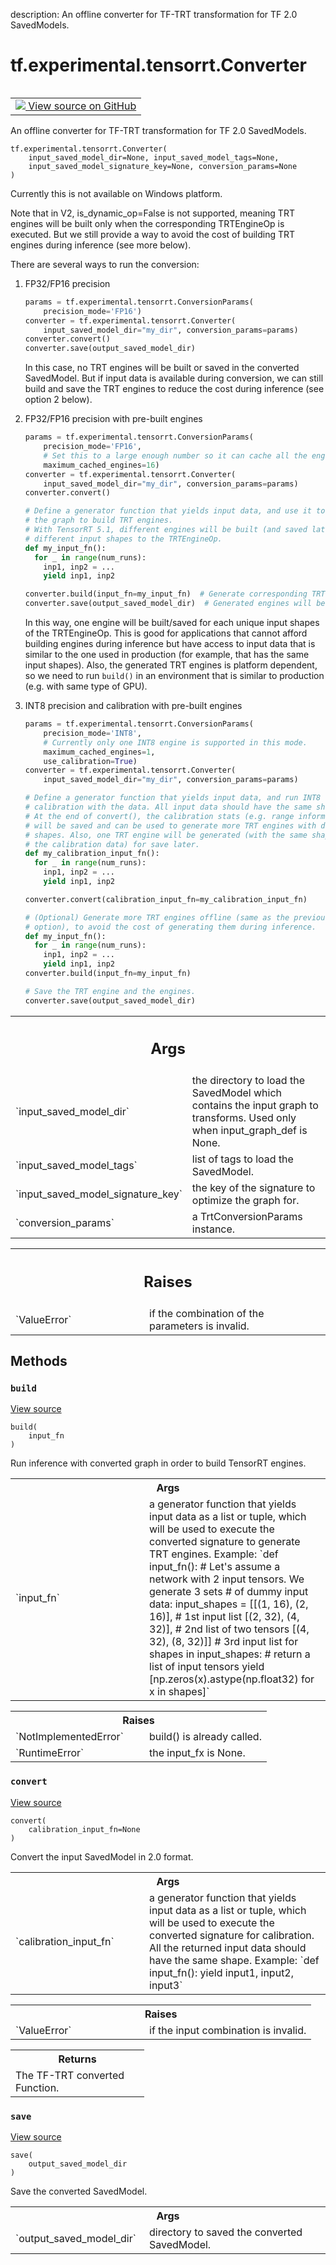 description: An offline converter for TF-TRT transformation for TF 2.0 SavedModels.

<div itemscope itemtype="http://developers.google.com/ReferenceObject">
<meta itemprop="name" content="tf.experimental.tensorrt.Converter" />
<meta itemprop="path" content="Stable" />
<meta itemprop="property" content="__init__"/>
<meta itemprop="property" content="build"/>
<meta itemprop="property" content="convert"/>
<meta itemprop="property" content="save"/>
</div>

# tf.experimental.tensorrt.Converter

<!-- Insert buttons and diff -->

<table class="tfo-notebook-buttons tfo-api nocontent" align="left">
<td>
  <a target="_blank" href="https://github.com/tensorflow/tensorflow/blob/r2.4/tensorflow/python/compiler/tensorrt/trt_convert.py#L882-L1281">
    <img src="https://www.tensorflow.org/images/GitHub-Mark-32px.png" />
    View source on GitHub
  </a>
</td>
</table>



An offline converter for TF-TRT transformation for TF 2.0 SavedModels.

<pre class="devsite-click-to-copy prettyprint lang-py tfo-signature-link">
<code>tf.experimental.tensorrt.Converter(
    input_saved_model_dir=None, input_saved_model_tags=None,
    input_saved_model_signature_key=None, conversion_params=None
)
</code></pre>



<!-- Placeholder for "Used in" -->

Currently this is not available on Windows platform.

Note that in V2, is_dynamic_op=False is not supported, meaning TRT engines
will be built only when the corresponding TRTEngineOp is executed. But we
still provide a way to avoid the cost of building TRT engines during inference
(see more below).

There are several ways to run the conversion:

1. FP32/FP16 precision

   ```python
   params = tf.experimental.tensorrt.ConversionParams(
       precision_mode='FP16')
   converter = tf.experimental.tensorrt.Converter(
       input_saved_model_dir="my_dir", conversion_params=params)
   converter.convert()
   converter.save(output_saved_model_dir)
   ```

   In this case, no TRT engines will be built or saved in the converted
   SavedModel. But if input data is available during conversion, we can still
   build and save the TRT engines to reduce the cost during inference (see
   option 2 below).

2. FP32/FP16 precision with pre-built engines

   ```python
   params = tf.experimental.tensorrt.ConversionParams(
       precision_mode='FP16',
       # Set this to a large enough number so it can cache all the engines.
       maximum_cached_engines=16)
   converter = tf.experimental.tensorrt.Converter(
       input_saved_model_dir="my_dir", conversion_params=params)
   converter.convert()

   # Define a generator function that yields input data, and use it to execute
   # the graph to build TRT engines.
   # With TensorRT 5.1, different engines will be built (and saved later) for
   # different input shapes to the TRTEngineOp.
   def my_input_fn():
     for _ in range(num_runs):
       inp1, inp2 = ...
       yield inp1, inp2

   converter.build(input_fn=my_input_fn)  # Generate corresponding TRT engines
   converter.save(output_saved_model_dir)  # Generated engines will be saved.
   ```

   In this way, one engine will be built/saved for each unique input shapes of
   the TRTEngineOp. This is good for applications that cannot afford building
   engines during inference but have access to input data that is similar to
   the one used in production (for example, that has the same input shapes).
   Also, the generated TRT engines is platform dependent, so we need to run
   `build()` in an environment that is similar to production (e.g. with
   same type of GPU).

3. INT8 precision and calibration with pre-built engines

   ```python
   params = tf.experimental.tensorrt.ConversionParams(
       precision_mode='INT8',
       # Currently only one INT8 engine is supported in this mode.
       maximum_cached_engines=1,
       use_calibration=True)
   converter = tf.experimental.tensorrt.Converter(
       input_saved_model_dir="my_dir", conversion_params=params)

   # Define a generator function that yields input data, and run INT8
   # calibration with the data. All input data should have the same shape.
   # At the end of convert(), the calibration stats (e.g. range information)
   # will be saved and can be used to generate more TRT engines with different
   # shapes. Also, one TRT engine will be generated (with the same shape as
   # the calibration data) for save later.
   def my_calibration_input_fn():
     for _ in range(num_runs):
       inp1, inp2 = ...
       yield inp1, inp2

   converter.convert(calibration_input_fn=my_calibration_input_fn)

   # (Optional) Generate more TRT engines offline (same as the previous
   # option), to avoid the cost of generating them during inference.
   def my_input_fn():
     for _ in range(num_runs):
       inp1, inp2 = ...
       yield inp1, inp2
   converter.build(input_fn=my_input_fn)

   # Save the TRT engine and the engines.
   converter.save(output_saved_model_dir)
   ```

<!-- Tabular view -->
 <table class="responsive fixed orange">
<colgroup><col width="214px"><col></colgroup>
<tr><th colspan="2"><h2 class="add-link">Args</h2></th></tr>

<tr>
<td>
`input_saved_model_dir`
</td>
<td>
the directory to load the SavedModel which contains
the input graph to transforms. Used only when input_graph_def is None.
</td>
</tr><tr>
<td>
`input_saved_model_tags`
</td>
<td>
list of tags to load the SavedModel.
</td>
</tr><tr>
<td>
`input_saved_model_signature_key`
</td>
<td>
the key of the signature to optimize the
graph for.
</td>
</tr><tr>
<td>
`conversion_params`
</td>
<td>
a TrtConversionParams instance.
</td>
</tr>
</table>



<!-- Tabular view -->
 <table class="responsive fixed orange">
<colgroup><col width="214px"><col></colgroup>
<tr><th colspan="2"><h2 class="add-link">Raises</h2></th></tr>

<tr>
<td>
`ValueError`
</td>
<td>
if the combination of the parameters is invalid.
</td>
</tr>
</table>



## Methods

<h3 id="build"><code>build</code></h3>

<a target="_blank" href="https://github.com/tensorflow/tensorflow/blob/r2.4/tensorflow/python/compiler/tensorrt/trt_convert.py#L1139-L1200">View source</a>

<pre class="devsite-click-to-copy prettyprint lang-py tfo-signature-link">
<code>build(
    input_fn
)
</code></pre>

Run inference with converted graph in order to build TensorRT engines.


<!-- Tabular view -->
 <table class="responsive fixed orange">
<colgroup><col width="214px"><col></colgroup>
<tr><th colspan="2">Args</th></tr>

<tr>
<td>
`input_fn`
</td>
<td>
a generator function that yields input data as a list or tuple,
which will be used to execute the converted signature to generate TRT
engines. Example:
`def input_fn():
# Let's assume a network with 2 input tensors. We generate 3 sets
# of dummy input data:
input_shapes = [[(1, 16), (2, 16)], # 1st input list
[(2, 32), (4, 32)], # 2nd list of two tensors
[(4, 32), (8, 32)]] # 3rd input list
for shapes in input_shapes:
# return a list of input tensors
yield [np.zeros(x).astype(np.float32) for x in shapes]`
</td>
</tr>
</table>



<!-- Tabular view -->
 <table class="responsive fixed orange">
<colgroup><col width="214px"><col></colgroup>
<tr><th colspan="2">Raises</th></tr>

<tr>
<td>
`NotImplementedError`
</td>
<td>
build() is already called.
</td>
</tr><tr>
<td>
`RuntimeError`
</td>
<td>
the input_fx is None.
</td>
</tr>
</table>



<h3 id="convert"><code>convert</code></h3>

<a target="_blank" href="https://github.com/tensorflow/tensorflow/blob/r2.4/tensorflow/python/compiler/tensorrt/trt_convert.py#L1069-L1137">View source</a>

<pre class="devsite-click-to-copy prettyprint lang-py tfo-signature-link">
<code>convert(
    calibration_input_fn=None
)
</code></pre>

Convert the input SavedModel in 2.0 format.


<!-- Tabular view -->
 <table class="responsive fixed orange">
<colgroup><col width="214px"><col></colgroup>
<tr><th colspan="2">Args</th></tr>

<tr>
<td>
`calibration_input_fn`
</td>
<td>
a generator function that yields input data as a
list or tuple, which will be used to execute the converted signature for
calibration. All the returned input data should have the same shape.
Example: `def input_fn(): yield input1, input2, input3`
</td>
</tr>
</table>



<!-- Tabular view -->
 <table class="responsive fixed orange">
<colgroup><col width="214px"><col></colgroup>
<tr><th colspan="2">Raises</th></tr>

<tr>
<td>
`ValueError`
</td>
<td>
if the input combination is invalid.
</td>
</tr>
</table>



<!-- Tabular view -->
 <table class="responsive fixed orange">
<colgroup><col width="214px"><col></colgroup>
<tr><th colspan="2">Returns</th></tr>
<tr class="alt">
<td colspan="2">
The TF-TRT converted Function.
</td>
</tr>

</table>



<h3 id="save"><code>save</code></h3>

<a target="_blank" href="https://github.com/tensorflow/tensorflow/blob/r2.4/tensorflow/python/compiler/tensorrt/trt_convert.py#L1202-L1281">View source</a>

<pre class="devsite-click-to-copy prettyprint lang-py tfo-signature-link">
<code>save(
    output_saved_model_dir
)
</code></pre>

Save the converted SavedModel.


<!-- Tabular view -->
 <table class="responsive fixed orange">
<colgroup><col width="214px"><col></colgroup>
<tr><th colspan="2">Args</th></tr>

<tr>
<td>
`output_saved_model_dir`
</td>
<td>
directory to saved the converted SavedModel.
</td>
</tr>
</table>





